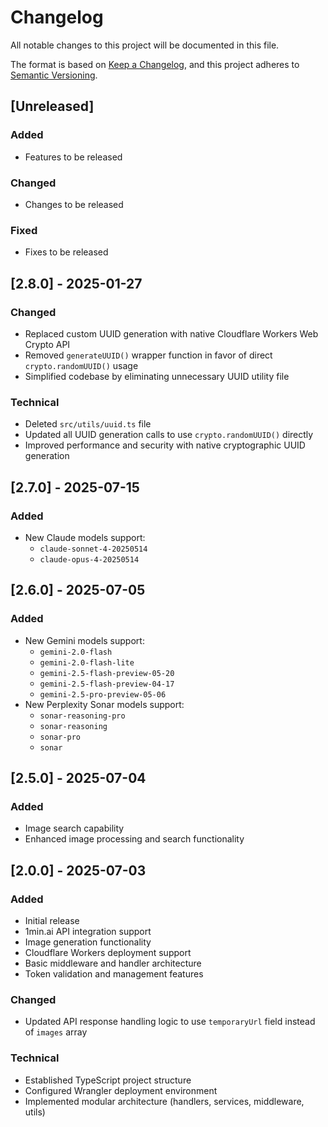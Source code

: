 # Changelog

All notable changes to this project will be documented in this file.

The format is based on [Keep a Changelog](https://keepachangelog.com/en/1.0.0/),
and this project adheres to [Semantic Versioning](https://semver.org/spec/v2.0.0.html).

## [Unreleased]
### Added
- Features to be released

### Changed
- Changes to be released

### Fixed
- Fixes to be released

## [2.8.0] - 2025-01-27
### Changed
- Replaced custom UUID generation with native Cloudflare Workers Web Crypto API
- Removed `generateUUID()` wrapper function in favor of direct `crypto.randomUUID()` usage
- Simplified codebase by eliminating unnecessary UUID utility file

### Technical
- Deleted `src/utils/uuid.ts` file
- Updated all UUID generation calls to use `crypto.randomUUID()` directly
- Improved performance and security with native cryptographic UUID generation

## [2.7.0] - 2025-07-15
### Added
- New Claude models support:
  - `claude-sonnet-4-20250514`
  - `claude-opus-4-20250514`

## [2.6.0] - 2025-07-05
### Added
- New Gemini models support:
  - `gemini-2.0-flash`
  - `gemini-2.0-flash-lite`
  - `gemini-2.5-flash-preview-05-20`
  - `gemini-2.5-flash-preview-04-17`
  - `gemini-2.5-pro-preview-05-06`
- New Perplexity Sonar models support:
  - `sonar-reasoning-pro`
  - `sonar-reasoning`
  - `sonar-pro`
  - `sonar`

## [2.5.0] - 2025-07-04
### Added
- Image search capability
- Enhanced image processing and search functionality

## [2.0.0] - 2025-07-03
### Added
- Initial release
- 1min.ai API integration support
- Image generation functionality
- Cloudflare Workers deployment support
- Basic middleware and handler architecture
- Token validation and management features

### Changed
- Updated API response handling logic to use `temporaryUrl` field instead of `images` array

### Technical
- Established TypeScript project structure
- Configured Wrangler deployment environment
- Implemented modular architecture (handlers, services, middleware, utils)

